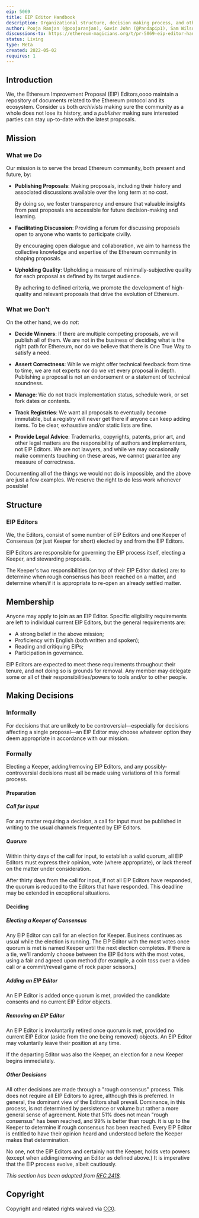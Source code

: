 ```yaml
---
eip: 5069
title: EIP Editor Handbook
description: Organizational structure, decision making process, and other EIP Editor odds and ends.
author: Pooja Ranjan (@poojaranjan), Gavin John (@Pandapip1), Sam Wilson (@SamWilsn), et al.
discussions-to: https://ethereum-magicians.org/t/pr-5069-eip-editor-handbook/9137
status: Living
type: Meta
created: 2022-05-02
requires: 1
---
```


## Introduction

We, the Ethereum Improvement Proposal (EIP) Editors,oooo maintain a repository of documents related to the Ethereum protocol and its ecosystem. Consider us both _archivists_ making sure the community as a whole does not lose its history, and a _publisher_ making sure interested parties can stay up-to-date with the latest proposals.

## Mission

### What we Do

Our mission is to serve the broad Ethereum community, both present and future, by:

 - **Publishing Proposals**: Making proposals, including their history and associated discussions available over the long term at no cost.
    
    By doing so, we foster transparency and ensure that valuable insights from past proposals are accessible for future decision-making and learning.
 - **Facilitating Discussion**: Providing a forum for discussing proposals open to anyone who wants to participate civilly.
    
    By encouraging open dialogue and collaboration, we aim to harness the collective knowledge and expertise of the Ethereum community in shaping proposals.
 - **Upholding Quality**: Upholding a measure of minimally-subjective quality for each proposal as defined by its target audience.

    By adhering to defined criteria, we promote the development of high-quality and relevant proposals that drive the evolution of Ethereum.

### What we Don't

On the other hand, we do _not_:

 - **Decide Winners**: If there are multiple competing proposals, we will publish all of them. We are not in the business of deciding what is the right path for Ethereum, nor do we believe that there is One True Way to satisfy a need.

 - **Assert Correctness**: While we might offer technical feedback from time to time, we are not experts nor do we vet every proposal in depth. Publishing a proposal is not an endorsement or a statement of technical soundness.

 - **Manage**: We do not track implementation status, schedule work, or set fork dates or contents.

 - **Track Registries**: We want all proposals to eventually become immutable, but a registry will never get there if anyone can keep adding items. To be clear, exhaustive and/or static lists are fine. 
 - **Provide Legal Advice**: Trademarks, copyrights, patents, prior art, and other legal matters are the responsibility of authors and implementers, not EIP Editors. We are not lawyers, and while we may occasionally make comments touching on these areas, we cannot guarantee any measure of correctness.

Documenting all of the things we would not do is impossible, and the above are just a few examples. We reserve the right to do less work whenever possible!

## Structure

### EIP Editors

We, the Editors, consist of some number of EIP Editors and one Keeper of Consensus (or just Keeper for short) elected by and from the EIP Editors.

EIP Editors are responsible for governing the EIP process itself, electing a Keeper, and stewarding proposals.

The Keeper's two responsibilities (on top of their EIP Editor duties) are: to determine when rough consensus has been reached on a matter, and determine when/if it is appropriate to re-open an already settled matter.

## Membership

Anyone may apply to join as an EIP Editor. Specific eligibility requirements are left to individual current EIP Editors, but the general requirements are:

 - A strong belief in the above mission;
 - Proficiency with English (both written and spoken);
 - Reading and critiquing EIPs;
 - Participation in governance.

EIP Editors are expected to meet these requirements throughout their tenure, and not doing so is grounds for removal. Any member may delegate some or all of their responsibilities/powers to tools and/or to other people.

## Making Decisions

### Informally

For decisions that are unlikely to be controversial—especially for decisions affecting a single proposal—an EIP Editor may choose whatever option they deem appropriate in accordance with our mission.

### Formally

Electing a Keeper, adding/removing EIP Editors, and any possibly-controversial decisions must all be made using variations of this formal process.

#### Preparation

##### Call for Input

For any matter requiring a decision, a call for input must be published in writing to the usual channels frequented by EIP Editors.

##### Quorum

Within thirty days of the call for input, to establish a valid quorum, all EIP Editors must express their opinion, vote (where appropriate), or lack thereof on the matter under consideration.

After thirty days from the call for input, if not all EIP Editors have responded, the quorum is reduced to the Editors that have responded. This deadline may be extended in exceptional situations.

#### Deciding

##### Electing a Keeper of Consensus

Any EIP Editor can call for an election for Keeper. Business continues as usual while the election is running. The EIP Editor with the most votes once quorum is met is named Keeper until the next election completes. If there is a tie, we'll randomly choose between the EIP Editors with the most votes, using a fair and agreed upon method (for example, a coin toss over a video call or a commit/reveal game of rock paper scissors.)

##### Adding an EIP Editor

An EIP Editor is added once quorum is met, provided the candidate consents and no current EIP Editor objects.

##### Removing an EIP Editor

An EIP Editor is involuntarily retired once quorum is met, provided no current EIP Editor (aside from the one being removed) objects. An EIP Editor may voluntarily leave their position at any time.

If the departing Editor was also the Keeper, an election for a new Keeper begins immediately.

##### Other Decisions

All other decisions are made through a "rough consensus" process. This does not require all EIP Editors to agree, although this is preferred. In general, the dominant view of the Editors shall prevail. Dominance, in this process, is not determined by persistence or volume but rather a more general sense of agreement. Note that 51% does not mean "rough consensus" has been reached, and 99% is better than rough. It is up to the Keeper to determine if rough consensus has been reached. Every EIP Editor is entitled to have their opinion heard and understood before the Keeper makes that determination.

No one, not the EIP Editors and certainly not the Keeper, holds veto powers (except when adding/removing an Editor as defined above.) It is imperative that the EIP process evolve, albeit cautiously.

_This section has been adapted from [RFC 2418]._

## Copyright

Copyright and related rights waived via [CC0](/LICENSE.md).

[RFC 2418]: https://www.rfc-editor.org/rfc/rfc2418
